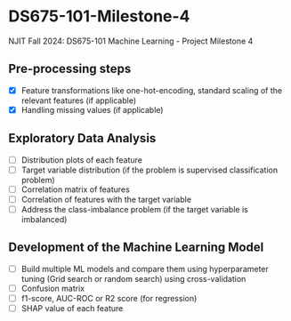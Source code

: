 # DS675-101-Milestone-4

NJIT Fall 2024: DS675-101 Machine Learning - Project Milestone 4

## Pre-processing steps
- [x] Feature transformations like one-hot-encoding, standard scaling of the relevant features (if applicable)
- [x] Handling missing values (if applicable)
## Exploratory Data Analysis
- [ ] Distribution plots of each feature
- [ ] Target variable distribution (if the problem is supervised classification problem)
- [ ] Correlation matrix of features 
- [ ] Correlation of features with the target variable
- [ ] Address the class-imbalance problem (if the target variable is imbalanced)
## Development of the Machine Learning Model
- [ ] Build multiple ML models and compare them using hyperparameter tuning (Grid search or random search) using cross-validation
- [ ] Confusion matrix
- [ ] f1-score, AUC-ROC or R2 score (for regression)
- [ ] SHAP value of each feature
